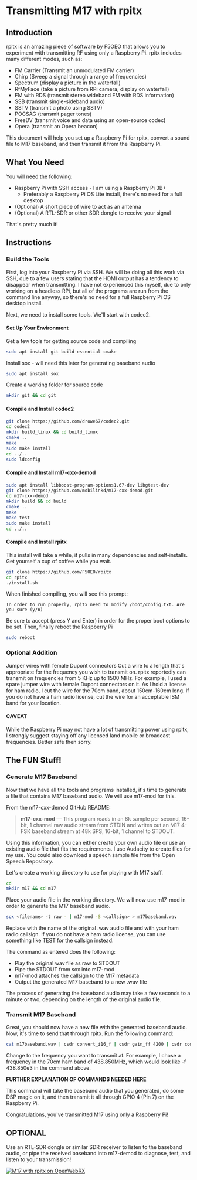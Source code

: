 # Transmitting M17 with rpitx

## Introduction

rpitx is an amazing piece of software by F5OEO that allows you to experiment with transmitting RF using only a Raspberry Pi. rpitx includes many different modes, such as:

* FM Carrier (Transmit an unmodulated FM carrier)
* Chirp (Sweep a signal through a range of frequencies)
* Spectrum (display a picture in the waterfall)
* RfMyFace (take a picture from RPi camera, display on waterfall)
* FM with RDS (transmit stereo wideband FM with RDS information)
* SSB (transmit single-sideband audio)
* SSTV (transmit a photo using SSTV)
* POCSAG (transmit pager tones)
* FreeDV (transmit voice and data using an open-source codec)
* Opera (transmit an Opera beacon)

This document will help you set up a Raspberry Pi for rpitx, convert a sound file to M17 baseband, and then transmit it from the Raspberry Pi.

## What You Need

You will need the following:

* Raspberry Pi with SSH access - I am using a Raspberry Pi 3B+
  * Preferably a Raspberry Pi OS Lite install, there's no need for a full desktop
* (Optional) A short piece of wire to act as an antenna
* (Optional) A RTL-SDR or other SDR dongle to receive your signal

That's pretty much it!

## Instructions

### Build the Tools

First, log into your Raspberry Pi via SSH. We will be doing all this work via SSH, due to a few users stating that the HDMI output has a tendency to disappear when transmitting. I have not experienced this myself, due to only working on a headless RPi, but all of the programs are run from the command line anyway, so there's no need for a full Raspberry Pi OS desktop install.

Next, we need to install some tools. We'll start with codec2.

#### Set Up Your Environment

Get a few tools for getting source code and compiling

```bash
sudo apt install git build-essential cmake
```

Install sox - will need this later for generating baseband audio

```bash
sudo apt install sox
```

Create a working folder for source code

```bash
mkdir git && cd git
```

#### Compile and Install codec2

```bash
git clone https://github.com/drowe67/codec2.git
cd codec2
mkdir build_linux && cd build_linux
cmake ..
make
sudo make install
cd ../..
sudo ldconfig
```

#### Compile and Install m17-cxx-demod

```bash
sudo apt install libboost-program-options1.67-dev libgtest-dev
git clone https://github.com/mobilinkd/m17-cxx-demod.git
cd m17-cxx-demod
mkdir build && cd build
cmake ..
make
make test
sudo make install
cd ../..
```

#### Compile and Install rpitx

This install will take a while, it pulls in many dependencies and self-installs. Get yourself a cup of coffee while you wait.

```bash
git clone https://github.com/F5OEO/rpitx
cd rpitx
./install.sh
```

When finished compiling, you will see this prompt:

```
In order to run properly, rpitx need to modify /boot/config.txt. Are you sure (y/n)
```

Be sure to accept (press Y and Enter) in order for the proper boot options to be set. Then, finally reboot the Raspberry Pi

```bash
sudo reboot
```

### Optional Addition

Jumper wires with female Dupont connectors Cut a wire to a length that's appropriate for the frequency you wish to transmit on. rpitx reportedly can transmit on frequencies from 5 KHz up to 1500 MHz. For example, I used a spare jumper wire with female Dupont connectors on it. As I hold a license for ham radio, I cut the wire for the 70cm band, about 150cm-160cm long. If you do not have a ham radio license, cut the wire for an acceptable ISM band for your location.

#### CAVEAT

While the Raspberry Pi may not have a lot of transmitting power using rpitx, I strongly suggest staying off any licensed land mobile or broadcast frequencies. Better safe then sorry.

## The FUN Stuff!

### Generate M17 Baseband

Now that we have all the tools and programs installed, it's time to generate a file that contains M17 baseband audio. We will use m17-mod for this.

From the m17-cxx-demod GitHub README:

> **m17-cxx-mod**
> —
> This program reads in an 8k sample per second, 16-bit, 1 channel raw audio stream from STDIN and writes out an M17 4-FSK baseband stream at 48k SPS, 16-bit, 1 channel to STDOUT.

Using this information, you can either create your own audio file or use an existing audio file that fits the requirements. I use Audacity to create files for my use. You could also download a speech sample file from the Open Speech Repository.

Let's create a working directory to use for playing with M17 stuff. 

```bash
cd
mkdir m17 && cd m17
```

Place your audio file in the working directory. We will now use m17-mod in order to generate the M17 baseband audio.

```bash
sox <filename> -t raw - | m17-mod -S <callsign> > m17baseband.wav
```

 Replace <filename> with the name of the original .wav audio file and <callsign> with your ham radio callsign. If you do not have a ham radio license, you can use something like TEST for the callsign instead.

The command as entered does the following:

* Play the original wav file as raw to STDOUT
* Pipe the STDOUT from sox into m17-mod
* m17-mod attaches the callsign to the M17 metadata
* Output the generated M17 baseband to a new .wav file

The process of generating the baseband audio may take a few seconds to a minute or two, depending on the length of the original audio file.

### Transmit M17 Baseband

Great, you should now have a new file with the generated baseband audio. Now, it's time to send that through rpitx. Run the following command:

```bash
cat m17baseband.wav | csdr convert_i16_f | csdr gain_ff 4200 | csdr convert_f_samplerf 20833 | sudo rpitx -i- -m RF -f <frequency>
```

Change <frequency> to the frequency you want to transmit at. For example, I chose a frequency in the 70cm ham band of 438.850MHz, which would look like -f 438.850e3 in the command above.

**FURTHER EXPLANATION OF COMMANDS NEEDED HERE**

This command will take the baseband audio that you generated, do some DSP magic on it, and then transmit it all through GPIO 4 (Pin 7) on the Raspberry Pi.

Congratulations, you've transmitted M17 using only a Raspberry Pi!

## OPTIONAL

Use an RTL-SDR dongle or similar SDR receiver to listen to the baseband audio, or pipe the received baseband into m17-demod to diagnose, test, and listen to your transmission!

[![M17 with rpitx on OpenWebRX](https://i.ytimg.com/an_webp/NvrPTQ9R39E/mqdefault_6s.webp?du=3000&sqp=CMTZ-6EG&rs=AOn4CLAPpKis1Q2cE3WQHG4_NUooIxiOWw)](https://www.youtube.com/watch?v=NvrPTQ9R39E "KC1AWV and rpitx")